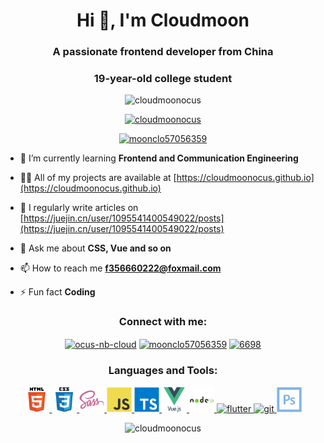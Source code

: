 <h1 align="center">Hi 👋, I'm Cloudmoon</h1>
<h3 align="center">A passionate frontend developer from China</h3>
<h3 align="center">19-year-old college student</h3>

<p align="center"> <img src="https://komarev.com/ghpvc/?username=cloudmoonocus&label=Profile%20views&color=0e75b6&style=flat" alt="cloudmoonocus" /> </p>

<p align="center"> <a href="https://github.com/ryo-ma/github-profile-trophy"><img src="https://github-profile-trophy.vercel.app/?username=cloudmoonocus" alt="cloudmoonocus" /></a> </p>

<p align="center"> <a href="https://twitter.com/moonclo57056359" target="blank"><img src="https://img.shields.io/twitter/follow/moonclo57056359?logo=twitter&style=for-the-badge" alt="moonclo57056359" /></a> </p>

- 🌱 I’m currently learning **Frontend and Communication Engineering**

- 👨‍💻 All of my projects are available at [https://cloudmoonocus.github.io](https://cloudmoonocus.github.io)

- 📝 I regularly write articles on [https://juejin.cn/user/1095541400549022/posts](https://juejin.cn/user/1095541400549022/posts)

- 💬 Ask me about **CSS, Vue and so on**

- 📫 How to reach me **f356660222@foxmail.com**

- ⚡ Fun fact **Coding**

<h3 align="center">Connect with me:</h3>
<p align="center">
<a href="https://codepen.io/ocus-nb-cloud" target="blank"><img align="center" src="https://raw.githubusercontent.com/rahuldkjain/github-profile-readme-generator/master/src/images/icons/Social/codepen.svg" alt="ocus-nb-cloud" height="30" width="40" /></a>
<a href="https://twitter.com/moonclo57056359" target="blank"><img align="center" src="https://raw.githubusercontent.com/rahuldkjain/github-profile-readme-generator/master/src/images/icons/Social/twitter.svg" alt="moonclo57056359" height="30" width="40" /></a>
<a href="https://discord.gg/6698" target="blank"><img align="center" src="https://raw.githubusercontent.com/rahuldkjain/github-profile-readme-generator/master/src/images/icons/Social/discord.svg" alt="6698" height="30" width="40" /></a>
</p>

<h3 align="center">Languages and Tools:</h3>
<p align="center"><a href="https://www.w3.org/html/" target="_blank" rel="noreferrer">
    <img
        src="https://raw.githubusercontent.com/devicons/devicon/master/icons/html5/html5-original-wordmark.svg"
        alt="html5"
        width="40"
        height="40"
    />
</a>
<a href="https://www.w3schools.com/css/" target="_blank" rel="noreferrer">
    <img
        src="https://raw.githubusercontent.com/devicons/devicon/master/icons/css3/css3-original-wordmark.svg"
        alt="css3"
        width="40"
        height="40"
    />
</a>
<a href="https://sass-lang.com" target="_blank" rel="noreferrer">
    <img
        src="https://raw.githubusercontent.com/devicons/devicon/master/icons/sass/sass-original.svg"
        alt="sass"
        width="40"
        height="40"
    />
</a>
<a href="https://developer.mozilla.org/en-US/docs/Web/JavaScript" target="_blank" rel="noreferrer">
    <img
        src="https://raw.githubusercontent.com/devicons/devicon/master/icons/javascript/javascript-original.svg"
        alt="javascript"
        width="40"
        height="40"
    />
</a>
<a href="https://www.typescriptlang.org/" target="_blank" rel="noreferrer">
    <img
        src="https://raw.githubusercontent.com/devicons/devicon/master/icons/typescript/typescript-original.svg"
        alt="typescript"
        width="40"
        height="40"
    />
</a>
<a href="https://vuejs.org/" target="_blank" rel="noreferrer">
    <img
        src="https://raw.githubusercontent.com/devicons/devicon/master/icons/vuejs/vuejs-original-wordmark.svg"
        alt="vuejs"
        width="40"
        height="40"
    />
</a>
<a href="https://nodejs.org" target="_blank" rel="noreferrer">
    <img
        src="https://raw.githubusercontent.com/devicons/devicon/master/icons/nodejs/nodejs-original-wordmark.svg"
        alt="nodejs"
        width="40"
        height="40"
    />
</a>
<a href="https://flutter.dev" target="_blank" rel="noreferrer">
    <img src="https://www.vectorlogo.zone/logos/flutterio/flutterio-icon.svg" alt="flutter" width="40" height="40" />
</a>
<a href="https://git-scm.com/" target="_blank" rel="noreferrer">
    <img src="https://www.vectorlogo.zone/logos/git-scm/git-scm-icon.svg" alt="git" width="40" height="40" />
</a>
<a href="https://www.photoshop.com/en" target="_blank" rel="noreferrer">
    <img
        src="https://raw.githubusercontent.com/devicons/devicon/master/icons/photoshop/photoshop-line.svg"
        alt="photoshop"
        width="40"
        height="40"
    />
</a>
</p>

<p align="center"><img src="https://github-readme-streak-stats.herokuapp.com/?user=cloudmoonocus&" alt="cloudmoonocus" /></p>
